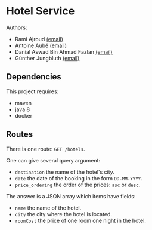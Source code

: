 # Hotel Service
Authors: 
* Rami Ajroud [(email)](rami.ajroud@etu.unice.fr)
* Antoine Aubé [(email)](antoine.aube@etu.unice.fr)
* Danial Aswad Bin Ahmad Fazlan [(email)](danial-aswad.bin-ahmad-fazlan@etu.unice.fr)
* Günther Jungbluth [(email)](gunther.jungbluth@etu.unice.fr)

## Dependencies
This project requires:
- maven
- java 8
- docker

## Routes
There is one route: ```GET /hotels```.

One can give several query argument:
* ```destination``` the name of the hotel's city.
* ```date``` the date of the booking in the form ```DD-MM-YYYY```.
* ```price_ordering``` the order of the prices: ```asc``` or ```desc```.

The answer is a JSON array which items have fields:
* ```name``` the name of the hotel.
* ```city``` the city where the hotel is located.
* ```roomCost``` the price of one room one night in the hotel.
